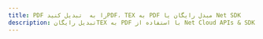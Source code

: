 ---title: PDF را به  تبدیل کنیدPDF، TEX به PDF مبدل رایگان یا Net SDKdescription: تبدیل رایگانTEX به PDF با استفاده از Net Cloud APIs & SDK همچنین اسناد PDF را در Cloud ایجاد، ویرایش و رندر کنید.---